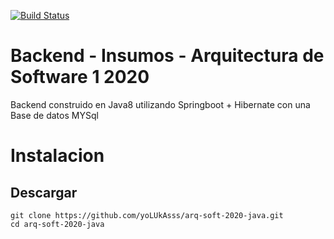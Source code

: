 [![Build Status](https://travis-ci.org/yoLUkAsss/arq-soft-2020-java.svg?branch=master)](https://travis-ci.org/yoLUkAsss/arq-soft-2020-java)

# Backend - Insumos - Arquitectura de Software 1 2020
Backend construido en Java8 utilizando Springboot + Hibernate con una Base de datos MYSql

# Instalacion
## Descargar

```
git clone https://github.com/yoLUkAsss/arq-soft-2020-java.git
cd arq-soft-2020-java
```
